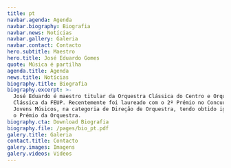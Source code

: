 ```yaml
---
title: pt
navbar.agenda: Agenda
navbar.biography: Biografia
navbar.news: Notícias
navbar.gallery: Galeria
navbar.contact: Contacto
hero.subtitle: Maestro
hero.title: José Eduardo Gomes
quote: Música é partilha
agenda.title: Agenda
news.title: Notícias
biography.title: Biografia
biography.excerpt: >-
  José Eduardo é maestro titular da Orquestra Clássica do Centro e Orquestra
  Clássica da FEUP. Recentemente foi laureado com o 2º Prémio no Concurso Prémio
  Jovens Músicos, na categoria de Direção de Orquestra, tendo obtido igualmente
  o Prémio da Orquestra.
biography.cta: Download Biografia
biography.file: /pages/bio_pt.pdf
galery.title: Galeria
contact.title: Contacto
galery.images: Imagens
galery.videos: Videos
---
```

